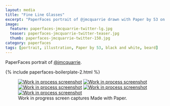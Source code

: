 ```yaml
---
layout: media
title: "Fine Line Glasses"
excerpt: "PaperFaces portrait of @jmcquarrie drawn with Paper by 53 on an iPad."
image: 
  feature: paperfaces-jmcquarrie-twitter-lg.jpg
  teaser: paperfaces-jmcquarrie-twitter-teaser.jpg
  thumb: paperfaces-jmcquarrie-twitter-150.jpg
category: paperfaces
tags: [portrait, illustration, Paper by 53, black and white, beard]
---
```


PaperFaces portrait of [@jmcquarrie](http://twitter.com/jmcquarrie).

{% include paperfaces-boilerplate-2.html %}

<figure class="third">
  <a href="{{ site.url }}/images/paperfaces-jmcquarrie-process-1-lg.jpg"><img src="{{ site.url }}/images/paperfaces-jmcquarrie-process-1-600.jpg" alt="Work in process screenshot"></a>
  <a href="{{ site.url }}/images/paperfaces-jmcquarrie-process-2-lg.jpg"><img src="{{ site.url }}/images/paperfaces-jmcquarrie-process-2-600.jpg" alt="Work in process screenshot"></a>
  <a href="{{ site.url }}/images/paperfaces-jmcquarrie-process-3-lg.jpg"><img src="{{ site.url }}/images/paperfaces-jmcquarrie-process-3-600.jpg" alt="Work in process screenshot"></a>
  <a href="{{ site.url }}/images/paperfaces-jmcquarrie-process-4-lg.jpg"><img src="{{ site.url }}/images/paperfaces-jmcquarrie-process-4-600.jpg" alt="Work in process screenshot"></a>
  <a href="{{ site.url }}/images/paperfaces-jmcquarrie-process-4-lg.jpg"><img src="{{ site.url }}/images/paperfaces-jmcquarrie-process-4-600.jpg" alt="Work in process screenshot"></a>
  <figcaption>Work in progress screen captures Made with Paper.</figcaption>
</figure>